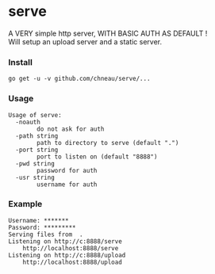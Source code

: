 # serve
A VERY simple http server, WITH BASIC AUTH AS DEFAULT !  
Will setup an upload server and a static server.

### Install
```
go get -u -v github.com/chneau/serve/...
```

### Usage
```
Usage of serve:
  -noauth
        do not ask for auth
  -path string
        path to directory to serve (default ".")
  -port string
        port to listen on (default "8888")
  -pwd string
        password for auth
  -usr string
        username for auth
```

### Example
```
Username: *******
Password: *********
Serving files from  .
Listening on http://c:8888/serve
	http://localhost:8888/serve
Listening on http://c:8888/upload
	http://localhost:8888/upload

```
